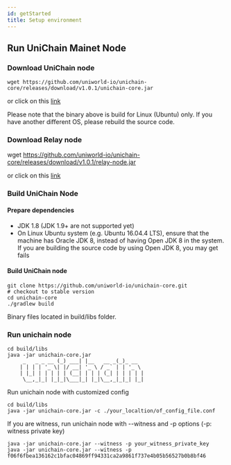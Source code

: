 ```yaml
---
id: getStarted
title: Setup environment
---
```


## Run UniChain Mainet Node
### Download UniChain node
```
wget https://github.com/uniworld-io/unichain-core/releases/download/v1.0.1/unichain-core.jar
``` 
or click on this [link](https://github.com/uniworld-io/unichain-core/releases/download/v1.0.1/unichain-core.jar)

Please note that the binary above is build for Linux (Ubuntu) only. If you have another different OS, please rebuild the source code.

### Download Relay node
wget https://github.com/uniworld-io/unichain-core/releases/download/v1.0.1/relay-node.jar

or click on this [link](https://github.com/uniworld-io/unichain-core/releases/download/v1.0.1/relay-node.jar)

### Build UniChain Node
#### Prepare dependencies
- JDK 1.8 (JDK 1.9+ are not supported yet)
- On Linux Ubuntu system (e.g. Ubuntu 16.04.4 LTS), ensure that the machine has Oracle JDK 8, instead of having Open JDK 8 in the system. If you are building the source code by using Open JDK 8, you may get fails
#### Build UniChain node
```
git clone https://github.com/uniworld-io/unichain-core.git
# checkout to stable version 
cd unichain-core
./gradlew build
``` 
Binary files located in build/libs folder.

### Run unichain node
```
cd build/libs
java -jar unichain-core.jar
     _   _ _ __ (_) ___| |__   __ _(_)_ __  
    | | | | '_ \| |/ __| '_ \ / _` | | '_ \ 
    | |_| | | | | | (__| | | | (_| | | | | |
     \__,_|_| |_|_|\___|_| |_|\__,_|_|_| |_|
```

Run unichain node with customized config
```
cd build/libs
java -jar unichain-core.jar -c ./your_localtion/of_config_file.conf
```

If you are witness, run unichain node with --witness and -p options (-p: witness private key)
```
java -jar unichain-core.jar --witness -p your_witness_private_key
java -jar unichain-core.jar --witness -p f06f6fbea136162c1bfac04869ff94331ca2a9861f737e4b05b56527b0b8bf46
```
